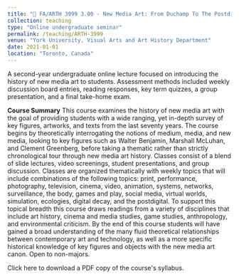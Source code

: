 ```yaml
---
title: "💽 FA/ARTH 3999 3.00 - New Media Art: From Duchamp To The Postdigital"
collection: teaching
type: "Online undergraduate seminar"
permalink: /teaching/ARTH-3999
venue: "York University, Visual Arts and Art History Department"
date: 2021-01-01
location: "Toronto, Canada"
---
```


A second-year undergraduate online lecture focused on introducing the history of new media art to students. Assessment methods included weekly discussion board entries, reading responses, key term quizzes, a group presentation, and a final take-home exam.

<b>Course Summary</b> This course examines the history of new media art with the goal of providing students with a wide ranging, yet in-depth survey of key figures, artworks, and texts from the last seventy years. The course begins by theoretically interrogating the notions of medium, media, and new media, looking to key figures such as Walter Benjamin, Marshall McLuhan, and Clement Greenberg, before taking a thematic rather than strictly chronological tour through new media art history. Classes consist of a blend of slide lectures, video screenings, student presentations, and group discussion. Classes are organized thematically with weekly topics that will include combinations of the following topics: print, performance, photography, television, cinema, video, animation, systems, networks, surveillance, the body, games and play, social media, virtual worlds, simulation, ecologies, digital decay, and the postdigital. To support this topical breadth this course draws readings from a variety of disciplines that include art history, cinema and media studies, game studies, anthropology, and environmental criticism. By the end of this course students will have gained a broad understanding of the many fluid theoretical relationships between contemporary art and technology, as well as a more specific historical knowledge of key figures and objects with the new media art canon. Open to non-majors.

Click here to download a PDF copy of the course's syllabus.
